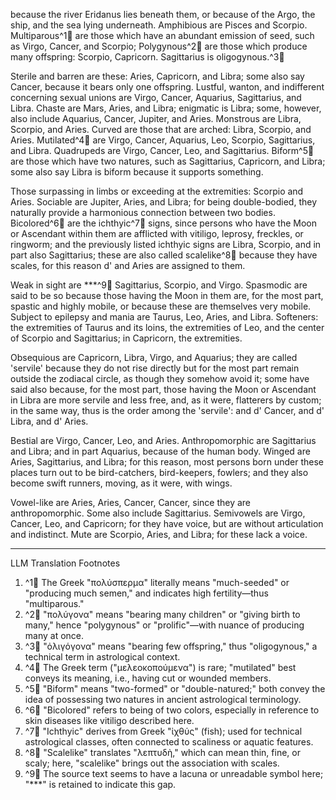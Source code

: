 because the river Eridanus lies beneath them, or because of the Argo, the ship, and the sea lying underneath. Amphibious are Pisces and Scorpio. Multiparous^1🤖 are those which have an abundant emission of seed, such as Virgo, Cancer, and Scorpio; Polygynous^2🤖 are those which produce many offspring: Scorpio, Capricorn. Sagittarius is oligogynous.^3🤖 

Sterile and barren are these: Aries, Capricorn, and Libra; some also say Cancer, because it bears only one offspring. Lustful, wanton, and indifferent concerning sexual unions are Virgo, Cancer, Aquarius, Sagittarius, and Libra. Chaste are Mars, Aries, and Libra; enigmatic is Libra; some, however, also include Aquarius, Cancer, Jupiter, and Aries. Monstrous are Libra, Scorpio, and Aries. Curved are those that are arched: Libra, Scorpio, and Aries. Mutilated^4🤖 are Virgo, Cancer, Aquarius, Leo, Scorpio, Sagittarius, and Libra. Quadrupeds are Virgo, Cancer, Leo, and Sagittarius. Biform^5🤖 are those which have two natures, such as Sagittarius, Capricorn, and Libra; some also say Libra is biform because it supports something.

Those surpassing in limbs or exceeding at the extremities: Scorpio and Aries. Sociable are Jupiter, Aries, and Libra; for being double-bodied, they naturally provide a harmonious connection between two bodies. Bicolored^6🤖 are the ichthyic^7🤖 signs, since persons who have the Moon or Ascendant within them are afflicted with vitiligo, leprosy, freckles, or ringworm; and the previously listed ichthyic signs are Libra, Scorpio, and in part also Sagittarius; these are also called scalelike^8🤖 because they have scales, for this reason d' and Aries are assigned to them.

Weak in sight are ***^9🤖 Sagittarius, Scorpio, and Virgo. Spasmodic are said to be so because those having the Moon in them are, for the most part, spastic and highly mobile, or because these are themselves very mobile. Subject to epilepsy and mania are Taurus, Leo, Aries, and Libra. Softeners: the extremities of Taurus and its loins, the extremities of Leo, and the center of Scorpio and Sagittarius; in Capricorn, the extremities. 

Obsequious are Capricorn, Libra, Virgo, and Aquarius; they are called 'servile' because they do not rise directly but for the most part remain outside the zodiacal circle, as though they somehow avoid it; some have said also because, for the most part, those having the Moon or Ascendant in Libra are more servile and less free, and, as it were, flatterers by custom; in the same way, thus is the order among the 'servile': and d' Cancer, and d' Libra, and d' Aries. 

Bestial are Virgo, Cancer, Leo, and Aries. Anthropomorphic are Sagittarius and Libra; and in part Aquarius, because of the human body. Winged are Aries, Sagittarius, and Libra; for this reason, most persons born under these places turn out to be bird-catchers, bird-keepers, fowlers; and they also become swift runners, moving, as it were, with wings. 

Vowel-like are Aries, Aries, Cancer, Cancer, since they are anthropomorphic. Some also include Sagittarius. Semivowels are Virgo, Cancer, Leo, and Capricorn; for they have voice, but are without articulation and indistinct. Mute are Scorpio, Aries, and Libra; for these lack a voice.

---

LLM Translation Footnotes

1. ^1🤖 The Greek "πολύσπερμα" literally means "much-seeded" or "producing much semen," and indicates high fertility—thus "multiparous."
2. ^2🤖 "πολύγονα" means "bearing many children" or "giving birth to many," hence "polygynous" or "prolific"—with nuance of producing many at once.
3. ^3🤖 "ὀλιγόγονα" means "bearing few offspring," thus "oligogynous," a technical term in astrological context.
4. ^4🤖 The Greek term ("μελεοκοπούμενα") is rare; "mutilated" best conveys its meaning, i.e., having cut or wounded members.
5. ^5🤖 "Biform" means "two-formed" or "double-natured;" both convey the idea of possessing two natures in ancient astrological terminology.
6. ^6🤖 "Bicolored" refers to being of two colors, especially in reference to skin diseases like vitiligo described here.
7. ^7🤖 "Ichthyic" derives from Greek "ἰχθύς" (fish); used for technical astrological classes, often connected to scaliness or aquatic features.
8. ^8🤖 "Scalelike" translates "λεπτυδὴ," which can mean thin, fine, or scaly; here, "scalelike" brings out the association with scales.
9. ^9🤖 The source text seems to have a lacuna or unreadable symbol here; "***" is retained to indicate this gap.